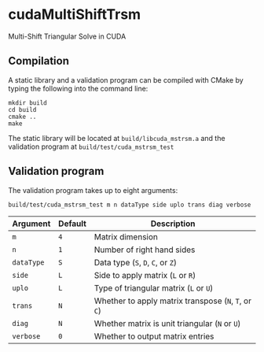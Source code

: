 # cudaMultiShiftTrsm
Multi-Shift Triangular Solve in CUDA

## Compilation
A static library and a validation program can be compiled with CMake
by typing the following into the command line:
```
mkdir build
cd build
cmake ..
make
```

The static library will be located at `build/libcuda_mstrsm.a` and the
validation program at `build/test/cuda_mstrsm_test`

## Validation program
The validation program takes up to eight arguments:
```
build/test/cuda_mstrsm_test m n dataType side uplo trans diag verbose
```

Argument   | Default | Description
-----------|---------|---------------------------------------------
`m`        | `4`     | Matrix dimension
`n`        | `1`     | Number of right hand sides
`dataType` | `S`     | Data type (`S`, `D`, `C`, or `Z`)
`side`     | `L`     | Side to apply matrix (`L` or `R`)
`uplo`     | `L`     | Type of triangular matrix (`L` or `U`)
`trans`    | `N`     | Whether to apply matrix transpose (`N`, `T`, or `C`)
`diag`     | `N`     | Whether matrix is unit triangular (`N` or `U`)
`verbose`  | `0`     | Whether to output matrix entries
